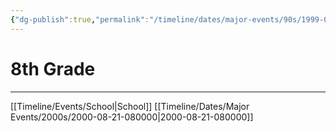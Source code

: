 ```yaml
---
{"dg-publish":true,"permalink":"/timeline/dates/major-events/90s/1999-08-23-080000/","dgHomeLink":true,"dgPassFrontmatter":false}
---
```


# 8th Grade

---

[[Timeline/Events/School|School]]
[[Timeline/Dates/Major Events/2000s/2000-08-21-080000|2000-08-21-080000]]
